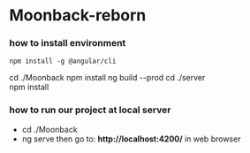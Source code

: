 # Moonback-reborn
 
 ### how to install environment
 ``
npm install -g @angular/cli
``

cd ./Moonback
npm install
ng build --prod
cd ./server  
npm install


### how to run our project at local server
- cd ./Moonback
- ng serve
then go to:  **http://localhost:4200/**  in web browser



